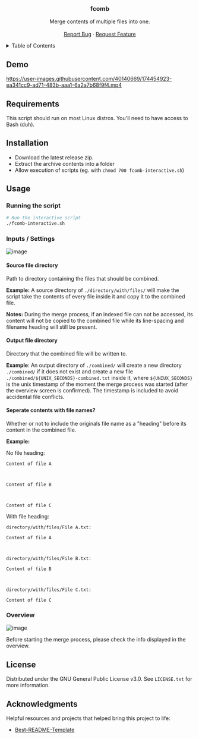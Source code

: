 <div id="top"></div>

<br />
<div align="center">
  <h3 align="center">fcomb</h3>

  <p align="center">
    Merge contents of multiple files into one.
    <br />
    <br />
    <a href="/issues/new?template=bug_report.md">Report Bug</a>
    ·
    <a href="/issues/new?template=feature_request.md">Request Feature</a>
  </p>
</div>



<details>
  <summary>Table of Contents</summary>
  <ol>
    <li><a href="#requirements">Requirements</a></li>
    <li><a href="#installation">Installation</a></li>
    <li><a href="#usage">Usage</a></li>
    <li><a href="#license">License</a></li>
    <li><a href="#acknowledgments">Acknowledgments</a></li>
  </ol>
</details>

## Demo

https://user-images.githubusercontent.com/40140669/174454923-ea341cc9-ad71-483b-aaa1-6a2a7b68f9f4.mp4



## Requirements

This script should run on most Linux distros. You'll need to have access to Bash (duh).



## Installation

* Download the latest release zip.
* Extract the archive contents into a folder
* Allow execution of scripts (eg. with `chmod 700 fcomb-interactive.sh`) 


## Usage

### Running the script
```bash
# Run the interactive script
./fcomb-interactive.sh
```

### Inputs / Settings

![image](https://user-images.githubusercontent.com/40140669/174452933-7db559aa-4c5c-4e09-b610-f9a49e7a8ce7.png)


#### Source file directory

Path to directory containing the files that should be combined.

**Example:** A source directory of `./directory/with/files/` will make the script take the contents of every file inside it and copy it to the combined file.

**Notes:** During the merge process, if an indexed file can not be accessed, its content will not be copied to the combined file while its line-spacing and filename heading will still be present.

#### Output file directory

Directory that the combined file will be written to. 

**Example**: An output directory of `./combined/` will create a new directory `./combined/` if it does not exist and create a new file `./combined/${UNIX_SECONDS}-combined.txt` inside it, where `${UNIUX_SECONDS}` is the unix timestamp of the moment the merge process was started (after the overview screen is confirmed). The timestamp is included to avoid accidental file conflicts.


#### Seperate contents with file names?

Whether or not to include the originals file name as a "heading" before its content in the combined file.

**Example:** 

No file heading:
```
Content of file A



Content of file B



Content of file C
```

With file heading:
```
directory/with/files/File A.txt:

Content of file A



directory/with/files/File B.txt:

Content of file B



directory/with/files/File C.txt:

Content of file C
```

### Overview

![image](https://user-images.githubusercontent.com/40140669/174452845-864d0649-3e38-47a3-aa68-712d41a8d9c9.png)

Before starting the merge process, please check the info displayed in the overview.



## License

Distributed under the GNU General Public License v3.0. See `LICENSE.txt` for more information.



## Acknowledgments

Helpful resources and projects that helped bring this project to life:

* [Best-README-Template](https://github.com/othneildrew/Best-README-Template)

